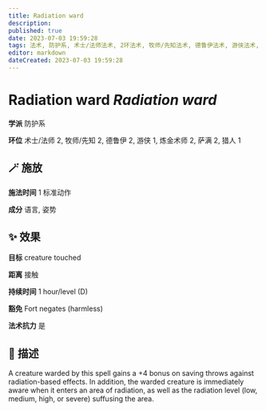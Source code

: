 ```yaml
---
title: Radiation ward
description: 
published: true
date: 2023-07-03 19:59:28
tags: 法术, 防护系, 术士/法师法术, 2环法术, 牧师/先知法术, 德鲁伊法术, 游侠法术, 1环法术, 炼金术师法术, 萨满法术, 猎人法术
editor: markdown
dateCreated: 2023-07-03 19:59:28
---
```


# **Radiation ward** *Radiation ward*

**学派** 防护系 

**环位** 术士/法师 2, 牧师/先知 2, 德鲁伊 2, 游侠 1, 炼金术师 2, 萨满 2, 猎人 1

## 🪄 施放

**施法时间** 1 标准动作

**成分** 语言, 姿势

## ✨ 效果 

**目标** creature touched 

**距离** 接触  

**持续时间** 1 hour/level (D) 

**豁免** Fort negates (harmless)

**法术抗力** 是

## 📖 描述

A creature warded by this spell gains a +4 bonus on saving throws against radiation-based effects. In addition, the warded creature is immediately aware when it enters an area  of radiation, as well as the radiation level (low, medium, high, or severe) suffusing the area.
    